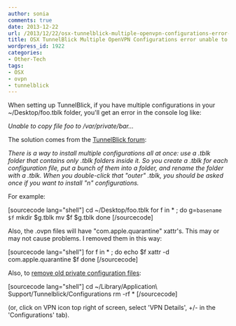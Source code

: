 ```yaml
---
author: sonia
comments: true
date: 2013-12-22
url: /2013/12/22/osx-tunnelblick-multiple-openvpn-configurations-error-unable-to-copy/
title: OSX TunnelBlick Multiple OpenVPN Configurations error unable to copy
wordpress_id: 1922
categories:
- Other-Tech
tags:
- OSX
- ovpn
- tunnelblick
---
```


When setting up TunnelBlick, if you have multiple configurations in your ~/Desktop/foo.tblk folder, you'll get an error in the console log like:


_Unable to copy file foo to /var/private/bar..._


The solution comes from the [TunnelBlick forum](https://groups.google.com/forum/#!msg/tunnelblick-discuss/Gp6OJn_8NxI/nAuvDP1RMxIJ):


_There is a way to install multiple configurations all at once: use a .tblk folder that contains only .tblk folders inside it. So you create a .tblk for each configuration file, put a bunch of them into a folder, and rename the folder with a .tblk. When you double-click that "outer" .tblk, you should be asked once if you want to install "n" configurations._


For example:

[sourcecode lang="shell"]
cd ~/Desktop/foo.tblk
for f in * ; do
  g=`basename $f`
  mkdir $g.tblk
  mv $f $g.tblk
done
[/sourcecode]

Also, the .ovpn files will have "com.apple.quarantine" xattr's. This may or may not cause problems. I removed them in this way:

[sourcecode lang="shell"]
for f in * ; do
  echo $f
  xattr -d com.apple.quarantine $f
done
[/sourcecode]

Also, to [remove old private configuration files](https://groups.google.com/forum/#!topic/tunnelblick-discuss/Th_ESRKPpCo):

[sourcecode lang="shell"]
cd ~/Library/Application\ Support/Tunnelblick/Configurations
rm -rf *
[/sourcecode]

(or, click on VPN icon top right of screen, select 'VPN Details', +/- in the 'Configurations' tab).


